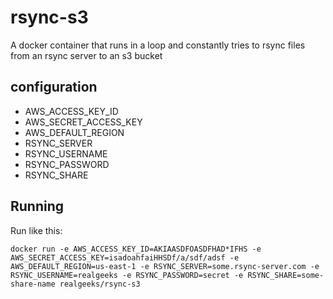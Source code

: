 # rsync-s3

A docker container that runs in a loop and constantly tries to rsync files from an rsync server to an s3 bucket


## configuration

 * AWS_ACCESS_KEY_ID
 * AWS_SECRET_ACCESS_KEY
 * AWS_DEFAULT_REGION
 * RSYNC_SERVER
 * RSYNC_USERNAME
 * RSYNC_PASSWORD
 * RSYNC_SHARE


## Running

Run like this:

```
docker run -e AWS_ACCESS_KEY_ID=AKIAASDFOASDFHAD*IFHS -e AWS_SECRET_ACCESS_KEY=isadoahfaiHHSDf/a/sdf/adsf -e AWS_DEFAULT_REGION=us-east-1 -e RSYNC_SERVER=some.rsync-server.com -e RSYNC_USERNAME=realgeeks -e RSYNC_PASSWORD=secret -e RSYNC_SHARE=some-share-name realgeeks/rsync-s3
```
